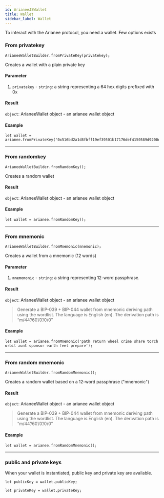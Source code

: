 ```yaml
---
id: ArianeeJSWallet
title: Wallet
sidebar_label: Wallet
---
```


To interact with the Arianee protocol, you need a wallet. Few options exists


### From privatekey
```
ArianeeWalletBuilder.fromPrivateKey(privatekey);
``` 

Creates a wallet with a plain private key

#### Parameter
1. `privatekey` - `string`:  a string representing a 64 hex digits prefixed with 0x 

#### Result
`object`: ArianeeWallet object - an arianee wallet object

#### Example
```
let wallet = arianee.fromPrivateKey('0x516bd2a1d8fbff19ef39501b17176def4150589d9200df1f34e6d91f57f5f40b');
``` 

***

### From randomkey
```
ArianeeWalletBuilder.fromRandomKey();
``` 

Creates a random wallet 

#### Result
`object`: ArianeeWallet object - an arianee wallet object

#### Example
```
let wallet = arianee.fromRandomKey();
``` 

***


### From mnemonic 


```
ArianeeWalletBuilder.fromMnemonic(mnemonic);
``` 

Creates a wallet from a mnemonic (12 words)

#### Parameter
1. `mnemomonic` - `string`:  a string representing 12-word passphrase. 




#### Result
`object`: ArianeeWallet object - an arianee wallet object

>Generate a BIP-039 + BIP-044 wallet from mnemonic deriving path using the wordlist. The language is English (en). The derivation path is “m/44’/60’/0’/0/0”


#### Example
```
let wallet = arianee.fromMnemonic('path return wheel crime share torch orbit aunt sponsor earth feel prepare');
``` 



***



### From random mnemonic 
```
ArianeeWalletBuilder.fromRandomMnemonic();
``` 

Creates a random wallet based on a 12-word passphrase ("mnemonic") 

#### Result
`object`: ArianeeWallet object - an arianee wallet object

>Generate a BIP-039 + BIP-044 wallet from mnemonic deriving path using the wordlist. The language is English (en). The derivation path is “m/44’/60’/0’/0/0”

#### Example
```
let wallet = arianee.fromRandomMnemonic();
``` 
***

### public and private keys

When your wallet is instantiated, public key and private key are available.


```
let publicKey = wallet.publicKey;
```

```
let privateKey = wallet.privateKey;
```

